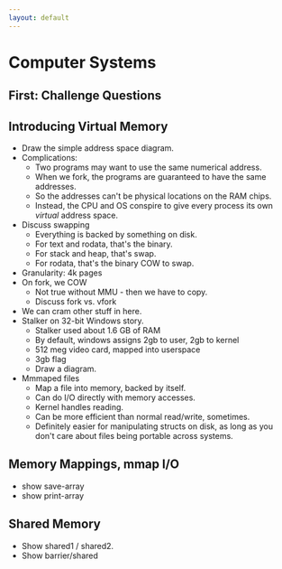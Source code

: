 ```yaml
---
layout: default
---
```


# Computer Systems

## First: Challenge Questions

## Introducing Virtual Memory

 - Draw the simple address space diagram.
 - Complications:
   - Two programs may want to use the same numerical address.
   - When we fork, the programs are guaranteed to have the same addresses.
   - So the addresses can't be physical locations on the RAM chips.
   - Instead, the CPU and OS conspire to give every process its own
     *virtual* address space.
 - Discuss swapping
   - Everything is backed by something on disk.
   - For text and rodata, that's the binary.
   - For stack and heap, that's swap.
   - For rodata, that's the binary COW to swap.
 - Granularity: 4k pages
 - On fork, we COW
   - Not true without MMU - then we have to copy.
   - Discuss fork vs. vfork
 - We can cram other stuff in here.
 - Stalker on 32-bit Windows story.
   - Stalker used about 1.6 GB of RAM
   - By default, windows assigns 2gb to user, 2gb to kernel
   - 512 meg video card, mapped into userspace
   - 3gb flag
   - Draw a diagram.
 - Mmmaped files
   - Map a file into memory, backed by itself.
   - Can do I/O directly with memory accesses.
   - Kernel handles reading.
   - Can be more efficient than normal read/write, sometimes.
   - Definitely easier for manipulating structs on disk, as long as you don't care 
     about files being portable across systems.

## Memory Mappings, mmap I/O

 - show save-array
 - show print-array
 
## Shared Memory

 - Show shared1 / shared2.
 - Show barrier/shared

